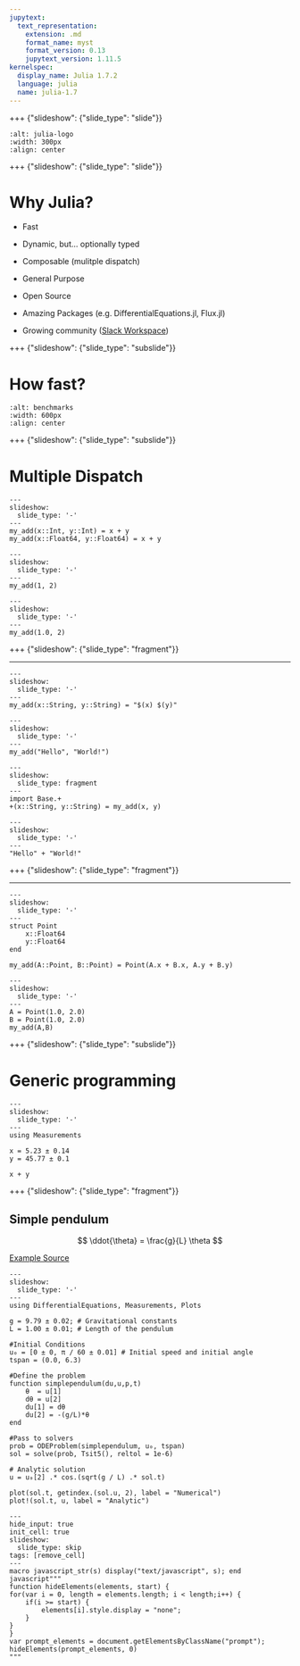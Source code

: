 ```yaml
---
jupytext:
  text_representation:
    extension: .md
    format_name: myst
    format_version: 0.13
    jupytext_version: 1.11.5
kernelspec:
  display_name: Julia 1.7.2
  language: julia
  name: julia-1.7
---
```


+++ {"slideshow": {"slide_type": "slide"}}

```{image} images/julia_logo.png
:alt: julia-logo
:width: 300px
:align: center
```

+++ {"slideshow": {"slide_type": "slide"}}

# Why Julia?

 * Fast
 
 * Dynamic, but... optionally typed
 
 * Composable (mulitple dispatch)
  
 * General Purpose
 
 * Open Source
 
 * Amazing Packages (e.g. DifferentialEquations.jl, Flux.jl)
 
 * Growing community ([Slack Workspace](https://join.slack.com/t/julialang/shared_invite/zt-w0pifg7p-18IUSkZy_WpofNumiTTROQ))

+++ {"slideshow": {"slide_type": "subslide"}}

# How fast?

```{image} images/benchmarks.png
:alt: benchmarks
:width: 600px
:align: center
```

+++ {"slideshow": {"slide_type": "subslide"}}

# Multiple Dispatch

```{code-cell}
---
slideshow:
  slide_type: '-'
---
my_add(x::Int, y::Int) = x + y
my_add(x::Float64, y::Float64) = x + y
```

```{code-cell}
---
slideshow:
  slide_type: '-'
---
my_add(1, 2)
```

```{code-cell}
---
slideshow:
  slide_type: '-'
---
my_add(1.0, 2)
```

+++ {"slideshow": {"slide_type": "fragment"}}

---

```{code-cell}
---
slideshow:
  slide_type: '-'
---
my_add(x::String, y::String) = "$(x) $(y)"
```

```{code-cell}
---
slideshow:
  slide_type: '-'
---
my_add("Hello", "World!")
```

```{code-cell}
---
slideshow:
  slide_type: fragment
---
import Base.+
+(x::String, y::String) = my_add(x, y)
```

```{code-cell}
---
slideshow:
  slide_type: '-'
---
"Hello" + "World!"
```

+++ {"slideshow": {"slide_type": "fragment"}}

---

```{code-cell}
---
slideshow:
  slide_type: '-'
---
struct Point
    x::Float64
    y::Float64
end

my_add(A::Point, B::Point) = Point(A.x + B.x, A.y + B.y)
```

```{code-cell}
---
slideshow:
  slide_type: '-'
---
A = Point(1.0, 2.0)
B = Point(1.0, 2.0)
my_add(A,B)
```

+++ {"slideshow": {"slide_type": "subslide"}}

# Generic programming 

```{code-cell}
---
slideshow:
  slide_type: '-'
---
using Measurements

x = 5.23 ± 0.14
y = 45.77 ± 0.1

x + y
```

+++ {"slideshow": {"slide_type": "fragment"}}

## Simple pendulum

$$
\ddot{\theta} = \frac{g}{L} \theta
$$

[Example Source](https://tutorials.sciml.ai/html/type_handling/02-uncertainties.html)

```{code-cell}
---
slideshow:
  slide_type: '-'
---
using DifferentialEquations, Measurements, Plots

g = 9.79 ± 0.02; # Gravitational constants
L = 1.00 ± 0.01; # Length of the pendulum

#Initial Conditions
u₀ = [0 ± 0, π / 60 ± 0.01] # Initial speed and initial angle
tspan = (0.0, 6.3)

#Define the problem
function simplependulum(du,u,p,t)
    θ  = u[1]
    dθ = u[2]
    du[1] = dθ
    du[2] = -(g/L)*θ
end

#Pass to solvers
prob = ODEProblem(simplependulum, u₀, tspan)
sol = solve(prob, Tsit5(), reltol = 1e-6)

# Analytic solution
u = u₀[2] .* cos.(sqrt(g / L) .* sol.t)

plot(sol.t, getindex.(sol.u, 2), label = "Numerical")
plot!(sol.t, u, label = "Analytic")
```

```{code-cell}
---
hide_input: true
init_cell: true
slideshow:
  slide_type: skip
tags: [remove_cell]
---
macro javascript_str(s) display("text/javascript", s); end
javascript"""
function hideElements(elements, start) {
for(var i = 0, length = elements.length; i < length;i++) {
    if(i >= start) {
        elements[i].style.display = "none";
    }
}
}
var prompt_elements = document.getElementsByClassName("prompt");
hideElements(prompt_elements, 0)
"""
```
